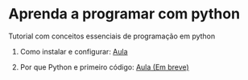 # Aprenda a programar com python

Tutorial com conceitos essenciais de programação em python

1. Como instalar e configurar: [Aula](https://github.com/obrunodev/aprenda-python/blob/main/Iniciantes/InstalandoALinguagem.md)

2. Por que Python e primeiro código: [Aula (Em breve)]()